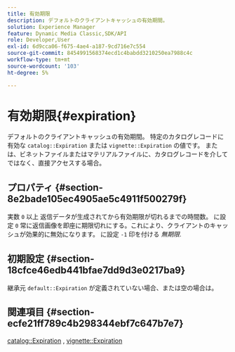 ```yaml
---
title: 有効期限
description: デフォルトのクライアントキャッシュの有効期間。
solution: Experience Manager
feature: Dynamic Media Classic,SDK/API
role: Developer,User
exl-id: 6d9cca06-f675-4ae4-a187-9cd716e7c554
source-git-commit: 8454991568374ecd1c4babdd3210250ea7988c4c
workflow-type: tm+mt
source-wordcount: '103'
ht-degree: 5%

---
```


# 有効期限{#expiration}

デフォルトのクライアントキャッシュの有効期間。 特定のカタログレコードに有効な `catalog::Expiration` または `vignette::Expiration` の値です。 または、ビネットファイルまたはマテリアルファイルに、カタログレコードを介してではなく、直接アクセスする場合。

## プロパティ {#section-8e2bade105ec4905ae5c4911f500279f}

実数 `0` 以上 返信データが生成されてから有効期限が切れるまでの時間数。 に設定 `0` 常に返信画像を即座に期限切れにする。これにより、クライアントのキャッシュが効果的に無効になります。 に設定 `-1` 印を付ける *無期限*.

## 初期設定 {#section-18cfce46edb441bfae7dd9d3e0217ba9}

継承元 `default::Expiration` が定義されていない場合、または空の場合は。

## 関連項目 {#section-ecfe21ff789c4b298344ebf7c647b7e7}

[catalog::Expiration](../../../../../ir-api/material-cat/image-rendering-api-ref/c-ir-material-catalog/c-ir-material-data-reference/r-ir-expiration-dataref.md#reference-5e93943abff54c93bf85aae3b911a3ce) , [vignette::Expiration](../../../../../ir-api/material-cat/image-rendering-api-ref/c-ir-material-catalog/c-ir-vignette-map-reference/r-ir-expiration-vignette.md#reference-df80829da93e4c0ab3f97a1792d9c74c)
